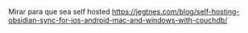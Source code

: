 
Mirar para que sea self hosted https://jegtnes.com/blog/self-hosting-obsidian-sync-for-ios-android-mac-and-windows-with-couchdb/